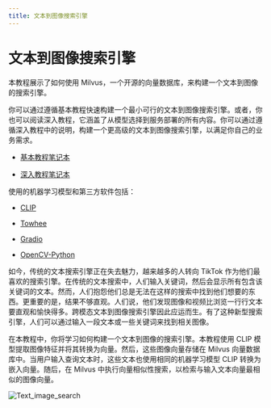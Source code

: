 ```yaml
---
title: 文本到图像搜索引擎
---
```


# 文本到图像搜索引擎

本教程展示了如何使用 Milvus，一个开源的向量数据库，来构建一个文本到图像的搜索引擎。

你可以通过遵循基本教程快速构建一个最小可行的文本到图像搜索引擎。或者，你也可以阅读深入教程，它涵盖了从模型选择到服务部署的所有内容。你可以通过遵循深入教程中的说明，构建一个更高级的文本到图像搜索引擎，以满足你自己的业务需求。

- [基本教程笔记本](https://github.com/towhee-io/examples/blob/main/image/text_image_search/1_build_text_image_search_engine.ipynb)

- [深入教程笔记本](https://github.com/towhee-io/examples/blob/main/image/text_image_search/2_deep_dive_text_image_search.ipynb)

使用的机器学习模型和第三方软件包括：

- [CLIP](https://openai.com/blog/clip/)

- [Towhee](https://towhee.io/)

- [Gradio](https://www.google.com/url?sa=t&rct=j&q=&esrc=s&source=web&cd=&cad=rja&uact=8&ved=2ahUKEwj3nvvEhNj7AhVZSGwGHUFuA6sQFnoECA0QAQ&url=https%3A%2F%2Fgradio.app%2F&usg=AOvVaw0Rmnp2xYgYvkDcMb9d-9TR)

- [OpenCV-Python](https://www.google.com/url?sa=t&rct=j&q=&esrc=s&source=web&cd=&cad=rja&uact=8&ved=2ahUKEwjawLa4hNj7AhWrSGwGHSWKD1sQFnoECA0QAQ&url=https%3A%2F%2Fdocs.opencv.org%2F4.x%2Fd6%2Fd00%2Ftutorial_py_root.html&usg=AOvVaw3YMr9iiY-FTDoGSWWqppvP)

如今，传统的文本搜索引擎正在失去魅力，越来越多的人转向 TikTok 作为他们最喜欢的搜索引擎。在传统的文本搜索中，人们输入关键词，然后会显示所有包含该关键词的文本。然而，人们抱怨他们总是无法在这样的搜索中找到他们想要的东西。更重要的是，结果不够直观。人们说，他们发现图像和视频比浏览一行行文本要直观和愉快得多。跨模态文本到图像搜索引擎因此应运而生。有了这种新型搜索引擎，人们可以通过输入一段文本或一些关键词来找到相关图像。

在本教程中，你将学习如何构建一个文本到图像的搜索引擎。本教程使用 CLIP 模型提取图像特征并将其转换为向量。然后，这些图像向量存储在 Milvus 向量数据库中。当用户输入查询文本时，这些文本也使用相同的机器学习模型 CLIP 转换为嵌入向量。随后，在 Milvus 中执行向量相似性搜索，以检索与输入文本向量最相似的图像向量。

![Text_image_search](/text_to_image_workflow.png "文本到图像搜索引擎的工作流程。")